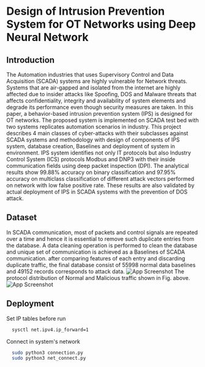 # Design of Intrusion Prevention System for OT Networks using Deep Neural Network

## Introduction
  The Automation industries that uses Supervisory Control and Data Acquisition (SCADA) systems are
highly vulnerable for Network threats. Systems that are air-gapped and isolated from the internet are
highly affected due to insider attacks like Spoofing, DOS and Malware threats that affects confidentiality,
integrity and availability of system elements and degrade its performance even though security measures are
taken. In this paper, a behavior-based intrusion prevention system (IPS) is designed for OT networks. The
proposed system is implemented on SCADA test bed with two systems replicates automation scenarios in
industry. 
  This project describes 4 main classes of cyber-attacks with their subclasses against SCADA systems
and methodology with design of components of IPS system, database creation, Baselines and deployment of
system in environment. IPS system identifies not only IT protocols but also Industry Control System (ICS)
protocols Modbus and DNP3 with their inside communication fields using deep packet inspection (DPI).
The analytical results show 99.88% accuracy on binary classification and 97.95% accuracy on multiclass
classification of different attack vectors performed on network with low false positive rate. These results are
also validated by actual deployment of IPS in SCADA systems with the prevention of DOS attack.


## Dataset
  In SCADA communication, most of packets and control signals are repeated over a time and hence it
is essential to remove such duplicate entries from the database. A data cleaning operation is performed to
clean the database and unique set of communication is achieved as a Baselines of SCADA communication.
after comparing features of each entry and discarding duplicate traffic, the final database consist of 55998
normal data baselines and 49152 records corresponds to attack data.
 ![App Screenshot](https://via.placeholder.com/468x300?text=App+Screenshot+Here)
 The protocol distribution of Normal and Malicious traffic shown in Fig. above.
 ![App Screenshot](https://via.placeholder.com/468x300?text=App+Screenshot+Here)
 
 
 

## Deployment

Set IP tables before run

```bash
  sysctl net.ipv4.ip_forward=1
```
Connect in system's network
```bash
  sudo python3 connection.py
  sudo python3 net_connect.py
```
